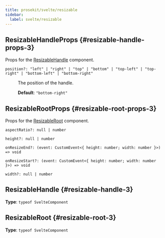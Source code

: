 ```yaml
---
title: prosekit/svelte/resizable
sidebar:
  label: svelte/resizable
---
```



## ResizableHandleProps {#resizable-handle-props-3}

Props for the [ResizableHandle](resizable.md#resizable-handle-3) component.

<dl>

<dt>

`position?: "left" | "right" | "top" | "bottom" | "top-left" | "top-right" | "bottom-left" | "bottom-right"`

</dt>

<dd>

The position of the handle.

**Default**: `"bottom-right"`

</dd>

</dl>

## ResizableRootProps {#resizable-root-props-3}

Props for the [ResizableRoot](resizable.md#resizable-root-3) component.

<dl>

<dt>

`aspectRatio?: null | number`

</dt>

<dd>

</dd>

<dt>

`height?: null | number`

</dt>

<dd>

</dd>

<dt>

`onResizeEnd?: (event: CustomEvent<{ height: number; width: number }>) => void`

</dt>

<dd>

</dd>

<dt>

`onResizeStart?: (event: CustomEvent<{ height: number; width: number }>) => void`

</dt>

<dd>

</dd>

<dt>

`width?: null | number`

</dt>

<dd>

</dd>

</dl>

## ResizableHandle {#resizable-handle-3}

**Type**: `typeof SvelteComponent`

## ResizableRoot {#resizable-root-3}

**Type**: `typeof SvelteComponent`
